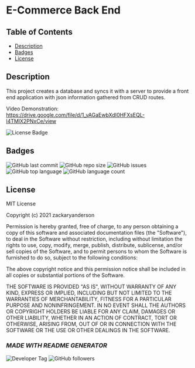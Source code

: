 # E-Commerce Back End

  ## Table of Contents

  * [Description](#description)  
  * [Badges](#badges)  
  * [License](#license)  


  ## Description

  This project creates a database and syncs it with a server to provide a front end application with json information gathered from CRUD routes.

  Video Demonstration:
  https://drive.google.com/file/d/1_vAGaEwbXdI0HFXsEQL-l4TMlX2PNxCe/view
  
  ![License Badge](https://img.shields.io/badge/license-MIT-brightgreen)

  
  ## Badges

  ![GitHub last commit](https://img.shields.io/github/last-commit/zackaryanderson/e-commerce)
  ![GitHub repo size](https://img.shields.io/github/repo-size/zackaryanderson/e-commerce)
  ![GitHub issues](https://img.shields.io/github/issues/zackaryanderson/e-commerce)
  ![GitHub top language](https://img.shields.io/github/languages/top/zackaryanderson/e-commerce) ![GitHub language count](https://img.shields.io/github/languages/count/zackaryanderson/e-commerce)
  

  
  ## License
  MIT License

  Copyright (c) 2021 zackaryanderson
    
  Permission is hereby granted, free of charge, to any person obtaining a copy
  of this software and associated documentation files (the "Software"), to deal
  in the Software without restriction, including without limitation the rights
  to use, copy, modify, merge, publish, distribute, sublicense, and/or sell    copies of the Software, and to permit persons to whom the Software is
  furnished to do so, subject to the following conditions:
    
  The above copyright notice and this permission notice shall be included in all
  copies or substantial portions of the Software.
    
  THE SOFTWARE IS PROVIDED "AS IS", WITHOUT WARRANTY OF ANY KIND, EXPRESS OR
  IMPLIED, INCLUDING BUT NOT LIMITED TO THE WARRANTIES OF MERCHANTABILITY,
  FITNESS FOR A PARTICULAR PURPOSE AND NONINFRINGEMENT. IN NO EVENT SHALL THE
  AUTHORS OR COPYRIGHT HOLDERS BE LIABLE FOR ANY CLAIM, DAMAGES OR OTHER
  LIABILITY, WHETHER IN AN ACTION OF CONTRACT, TORT OR OTHERWISE, ARISING FROM,
  OUT OF OR IN CONNECTION WITH THE SOFTWARE OR THE USE OR OTHER DEALINGS IN THE
  SOFTWARE.
    

  

  ### _MADE WITH README GENERATOR_
  ![Developer Tag](https://img.shields.io/badge/Developed%20By%3A-Zack%20Anderson-orange)
  ![GitHub followers](https://img.shields.io/github/followers/zackaryanderson?style=social)
        

